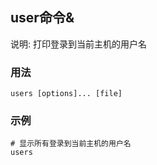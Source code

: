 ## user命令&
说明: 打印登录到当前主机的用户名

### 用法
```shell
users [options]... [file]
```

### 示例
```shell
# 显示所有登录到当前主机的用户名
users
```

